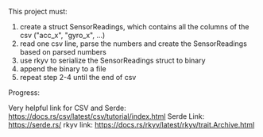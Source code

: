 This project must:

1. create a struct SensorReadings, which contains all the columns of the csv ("acc_x", "gyro_x", ...)
2. read one csv line, parse the numbers and create the SensorReadings based on parsed numbers
3. use rkyv to serialize the SensorReadings struct to binary
4. append the binary to a file
5. repeat step 2-4 until the end of csv


Progress:

Very helpful link for CSV and Serde: https://docs.rs/csv/latest/csv/tutorial/index.html
Serde Link: https://serde.rs/
rkyv link: https://docs.rs/rkyv/latest/rkyv/trait.Archive.html
